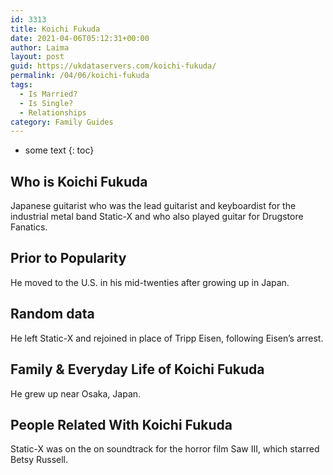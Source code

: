 ```yaml
---
id: 3313
title: Koichi Fukuda
date: 2021-04-06T05:12:31+00:00
author: Laima
layout: post
guid: https://ukdataservers.com/koichi-fukuda/
permalink: /04/06/koichi-fukuda
tags:
  - Is Married?
  - Is Single?
  - Relationships
category: Family Guides
---
```


* some text
{: toc}


## Who is Koichi Fukuda
                  
                  
                  
Japanese guitarist who was the lead guitarist and keyboardist for the industrial metal band Static-X and who also played guitar for Drugstore Fanatics.
                  
              
            
              
            
                
                
                
## Prior to Popularity
                  
                  
                  
He moved to the U.S. in his mid-twenties after growing up in Japan.
                  
              
            
              
            
                
                
                
## Random data
                  
                  
                  
He left Static-X and rejoined in place of Tripp Eisen, following Eisen&#8217;s arrest.
                  
              
            
              
            
                
                
                
## Family & Everyday Life of Koichi Fukuda
                  
                  
                  
He grew up near Osaka, Japan.
                  
              
            
              
            
                
                
                
## People Related With Koichi Fukuda
                  
                  
                  
Static-X was on the on soundtrack for the horror film Saw III, which starred Betsy Russell.
                  
              
            
              
            
                
              
            
              
              
            
            
              
            
          
          
          